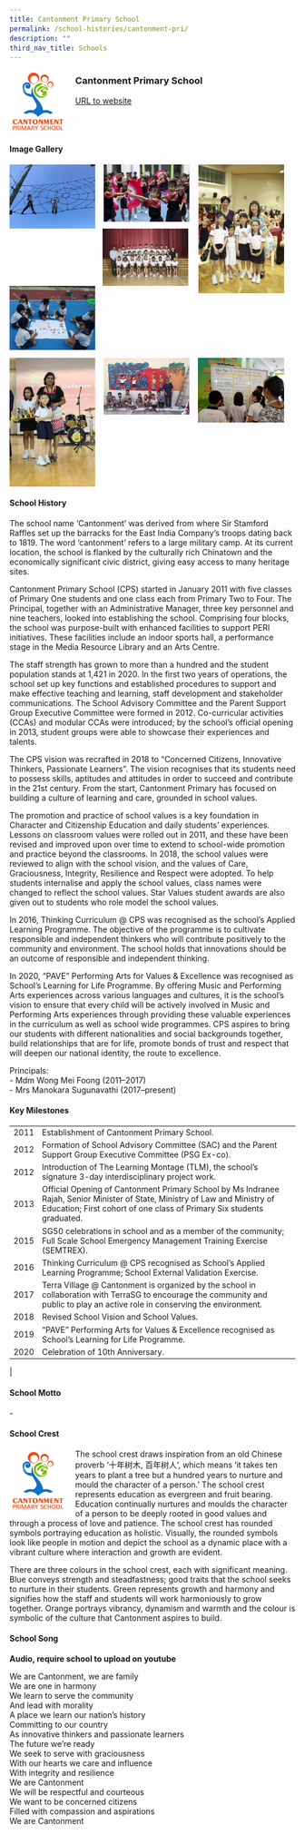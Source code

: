 ```yaml
---
title: Cantonment Primary School
permalink: /school-histories/cantonment-pri/
description: ""
third_nav_title: Schools
---
```

<img src="/images/cantonmentpri1.png" style="width:20%;margin-right:15px;" align = "left">

### **Cantonment Primary School**
[URL to website](http://www.cantonmentpri.moe.edu.sg/)
<br clear="left">

#### **Image Gallery**

<p><a href="https://staging.d1yxymztqoj7qn.amplifyapp.com/images/cantonmentpri2.jpg">  
<img src="/images/cantonmentpri2.jpg" style="width:30%;margin-right:15px;" align = "left">
</a></p>

<p><a href="https://staging.d1yxymztqoj7qn.amplifyapp.com/images/cantonmentpri3.jpg">  
<img src="/images/cantonmentpri3.jpg" style="width:30%;margin-right:15px;" align = "left">
</a></p>

<p><a href="https://staging.d1yxymztqoj7qn.amplifyapp.com/images/cantonmentpri4.jpg">  
<img src="/images/cantonmentpri4.jpg" style="width:30%;margin-right:20px;" align = "right">
</a></p>

<p><a href="https://staging.d1yxymztqoj7qn.amplifyapp.com/images/cantonmentpri6.jpg">  
<img src="/images/cantonmentpri6.jpg" style="width:30%;margin-right:18px;" align = "right">
</a></p>

<p><a href="https://staging.d1yxymztqoj7qn.amplifyapp.com/images/cantonmentpri5.jpg">  
<img src="/images/cantonmentpri5.jpg" style="width:30%;margin-right:13px;" align = "left">
</a></p>

<br clear="left">

<p><a href="https://staging.d1yxymztqoj7qn.amplifyapp.com/images/cantonmentpri7.jpg">  
<img src="/images/cantonmentpri7.jpg" style="width:30%;margin-right:15px;" align = "left">
</a></p>

<p><a href="https://staging.d1yxymztqoj7qn.amplifyapp.com/images/cantonmentpri8.jpg">  
<img src="/images/cantonmentpri8.jpg" style="width:30%;margin-right:15px;" align = "left">
</a></p>

<p><a href="https://staging.d1yxymztqoj7qn.amplifyapp.com/images/cantonmentpri9.jpg">  
<img src="/images/cantonmentpri9.jpg" style="width:30%;margin-right:15px;" align = "left">
</a></p>

<br clear="left">

#### **School History**
The school name ‘Cantonment’ was derived from where Sir Stamford Raffles set up the barracks for the East India Company’s troops dating back to 1819. The word ‘cantonment’ refers to a large military camp. At its current location, the school is flanked by the culturally rich Chinatown and the economically significant civic district, giving easy access to many heritage sites.  
  
Cantonment Primary School (CPS) started in January 2011 with five classes of Primary One students and one class each from Primary Two to Four. The Principal, together with an Administrative Manager, three key personnel and nine teachers, looked into establishing the school. Comprising four blocks, the school was purpose-built with enhanced facilities to support PERI initiatives. These facilities include an indoor sports hall, a performance stage in the Media Resource Library and an Arts Centre.   
  
The staff strength has grown to more than a hundred and the student population stands at 1,421 in 2020. In the first two years of operations, the school set up key functions and established procedures to support and make effective teaching and learning, staff development and stakeholder communications. The School Advisory Committee and the Parent Support Group Executive Committee were formed in 2012. Co-curricular activities (CCAs) and modular CCAs were introduced; by the school’s official opening in 2013, student groups were able to showcase their experiences and talents.  
  
The CPS vision was recrafted in 2018 to “Concerned Citizens, Innovative Thinkers, Passionate Learners”. The vision recognises that its students need to possess skills, aptitudes and attitudes in order to succeed and contribute in the 21st century. From the start, Cantonment Primary has focused on building a culture of learning and care, grounded in school values.  

The promotion and practice of school values is a key foundation in Character and Citizenship Education and daily students’ experiences. Lessons on classroom values were rolled out in 2011, and these have been revised and improved upon over time to extend to school-wide promotion and practice beyond the classrooms. In 2018, the school values were reviewed to align with the school vision, and the values of Care, Graciousness, Integrity, Resilience and Respect were adopted. To help students internalise and apply the school values, class names were changed to reflect the school values. Star Values student awards are also given out to students who role model the school values.

In 2016, Thinking Curriculum @ CPS was recognised as the school’s Applied Learning Programme. The objective of the programme is to cultivate responsible and independent thinkers who will contribute positively to the community and environment. The school holds that innovations should be an outcome of responsible and independent thinking. 

In 2020, “PAVE” Performing Arts for Values & Excellence was recognised as School’s Learning for Life Programme. By offering Music and Performing Arts experiences across various languages and cultures, it is the school’s vision to ensure that every child will be actively involved in Music and Performing Arts experiences through providing these valuable experiences in the curriculum as well as school wide programmes. CPS aspires to bring our students with different nationalities and social backgrounds together, build relationships that are for life, promote bonds of trust and respect that will deepen our national identity, the route to excellence.

Principals:<br>
\- Mdm Wong Mei Foong (2011–2017)<br>
\- Mrs Manokara Sugunavathi (2017–present)

#### **Key Milestones**

|  |  |
|:---:|---|
| 2011 | Establishment of Cantonment Primary School. |
| 2012 | Formation of School Advisory Committee (SAC) and the Parent Support Group Executive Committee (PSG Ex-co). |
| 2012 | Introduction of The Learning Montage (TLM), the school’s signature 3-day interdisciplinary project work. |
| 2013 | Official Opening of Cantonment Primary School by Ms Indranee Rajah, Senior Minister of State, Ministry of Law and Ministry of Education; First cohort of one class of Primary Six students graduated. |
| 2015 | SG50 celebrations in school and as a member of the community; Full Scale School Emergency Management Training Exercise (SEMTREX). |
| 2016 | Thinking Curriculum @ CPS recognised as School’s Applied Learning Programme; School External Validation Exercise. |
| 2017 | Terra Village @ Cantonment is organized by the school in collaboration with TerraSG to encourage the community and public to play an active role in conserving the environment. |
| 2018 | Revised School Vision and School Values. |
| 2019 | “PAVE” Performing Arts for Values & Excellence recognised as School’s Learning for Life Programme. |
| 2020 | Celebration of 10th Anniversary. |
|

#### **School Motto**
\-

#### **School Crest**
<img src="/images/cantonmentpri1.png" style="width:20%;margin-right:15px;" align = "left">

The school crest draws inspiration from an old Chinese proverb ‘十年树木, 百年树人’, which means ‘it takes ten years to plant a tree but a hundred years to nurture and mould the character of a person.’ The school crest represents education as evergreen and fruit bearing. Education continually nurtures and moulds the character of a person to be deeply rooted in good values and through a process of love and patience. The school crest has rounded symbols portraying education as holistic. Visually, the rounded symbols look like people in motion and depict the school as a dynamic place with a vibrant culture where interaction and growth are evident.  
  
There are three colours in the school crest, each with significant meaning. Blue conveys strength and steadfastness; good traits that the school seeks to nurture in their students. Green represents growth and harmony and signifies how the staff and students will work harmoniously to grow together. Orange portrays vibrancy, dynamism and warmth and the colour is symbolic of the culture that Cantonment aspires to build.

#### **School Song**
**Audio, require school to upload on youtube**

We are Cantonment, we are family<br>
We are one in harmony<br>
We learn to serve the community<br>
And lead with morality<br>
A place we learn our nation’s history<br>
Committing to our country<br>
As innovative thinkers and passionate learners<br>
The future we’re ready<br>
We seek to serve with graciousness<br>
With our hearts we care and influence<br>
With integrity and resilience<br>
We are Cantonment<br>
We will be respectful and courteous<br>
We want to be concerned citizens<br>
Filled with compassion and aspirations<br>
We are Cantonment